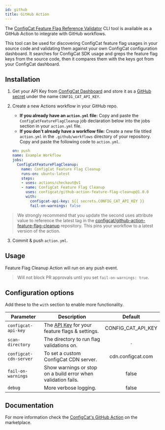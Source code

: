 ```yaml
---
id: github
title: GitHub Action
---
```


The [ConfigCat Feature Flag Reference Validator](https://github.com/configcat/feature-flag-reference-validator) CLI tool is available as a GitHub Action to integrate with GitHub workflows.

This tool can be used for discovering ConfigCat feature flag usages in your source code and validating them against your own ConfigCat configuration dashboard. It searches for ConfigCat SDK usage and greps the feature flag keys from the source code, then it compares them with the keys got from your ConfigCat dashboard.

## Installation
1. Get your API Key from [ConfigCat Dashboard](https://app.configcat.com/connect) and store it as a [GitHub secret](https://help.github.com/en/actions/configuring-and-managing-workflows/creating-and-storing-encrypted-secrets) under the name `CONFIG_CAT_API_KEY`.

2. Create a new Actions workflow in your GitHub repo.

   - **If you already have an `action.yml` file:** Copy and paste the `ConfigCatFeatureFlagCleanup` job declaration below into the jobs section in your `action.yml` file.
   - **If you don't already have a workflow file:** Create a new file titled `action.yml` in the `.github/workflows` directory of your repository. Copy and paste the following code to `action.yml`.

   ```yaml
   on: push
   name: Example Workflow
   jobs:
     ConfigCatFeatureFlagCleanup:
       name: ConfigCat Feature Flag Cleanup
       runs-on: ubuntu-latest
       steps:
       - uses: actions/checkout@v1
       - name: ConfigCat Feature Flag Cleanup
         uses: configcat/github-action-feature-flag-cleanup@1.0.0
         with:
           configcat-api-key: ${{ secrets.CONFIG_CAT_API_KEY }}
           fail-on-warnings: false
   ```

  > We strongly recommend that you update the second uses attribute value to reference the latest tag in the [configcat/github-action-feature-flag-cleanup](https://github.com/configcat/github-action-feature-flag-cleanup) repository. This pins your workflow to a latest version of the action.

3. Commit & push `action.yml`.

## Usage

Feature Flag Cleanup Action will run on any push event.

> Will not block PR approvals until you set `fail-on-warnings: true`.

## Configuration options

Add these to the `with` section to enable more functionality.

| Parameter              | Description                                                                         |      Default       |
| ---------------------- | ----------------------------------------------------------------------------------- | :----------------: |
| `configcat-api-key`    | The [API Key](https://app.configcat.com/connect) for your feature flags & settings. | CONFIG_CAT_API_KEY |
| `scan-directory`       | The directory to run flag validations on.                                           |         .          |
| `configcat-cdn-server` | To set a custom ConfigCat CDN server.                                               | cdn.configcat.com  |
| `fail-on-warnings`     | Show warnings or stop on a build error when validation fails.                       |       false        |
| `debug`                | More verbose logging.                                                               |       false        |

## Documentation
For more information check the [ConfigCat's GitHub Action](https://github.com/marketplace/actions/configcat-feature-flag-cleanup) on the marketplace.
